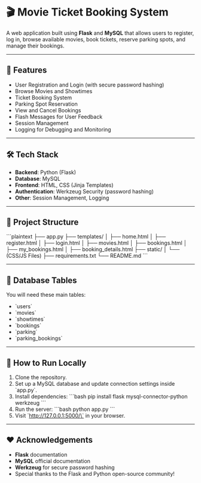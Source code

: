 # 🎬 Movie Ticket Booking System

A web application built using **Flask** and **MySQL** that allows users to register, log in, browse available movies, book tickets, reserve parking spots, and manage their bookings.

---

## 🚀 Features
- User Registration and Login (with secure password hashing)
- Browse Movies and Showtimes
- Ticket Booking System
- Parking Spot Reservation
- View and Cancel Bookings
- Flash Messages for User Feedback
- Session Management
- Logging for Debugging and Monitoring

---

## 🛠 Tech Stack
- **Backend**: Python (Flask)
- **Database**: MySQL
- **Frontend**: HTML, CSS (Jinja Templates)
- **Authentication**: Werkzeug Security (password hashing)
- **Other**: Session Management, Logging

---

## 📂 Project Structure
\`\`\`plaintext
├── app.py
├── templates/
│   ├── home.html
│   ├── register.html
│   ├── login.html
│   ├── movies.html
│   ├── bookings.html
│   ├── my_bookings.html
│   ├── booking_details.html
├── static/
│   └── (CSS/JS Files)
├── requirements.txt
└── README.md
\`\`\`

---

## 🧠 Database Tables
You will need these main tables:

- \`users\`
- \`movies\`
- \`showtimes\`
- \`bookings\`
- \`parking\`
- \`parking_bookings\`

---

## 🏁 How to Run Locally
1. Clone the repository.
2. Set up a MySQL database and update connection settings inside \`app.py\`.
3. Install dependencies:
    \`\`\`bash
    pip install flask mysql-connector-python werkzeug
    \`\`\`
4. Run the server:
    \`\`\`bash
    python app.py
    \`\`\`
5. Visit \`http://127.0.0.1:5000/\` in your browser.

---

## ❤️ Acknowledgements
- **Flask** documentation
- **MySQL** official documentation
- **Werkzeug** for secure password hashing
- Special thanks to the Flask and Python open-source community!

